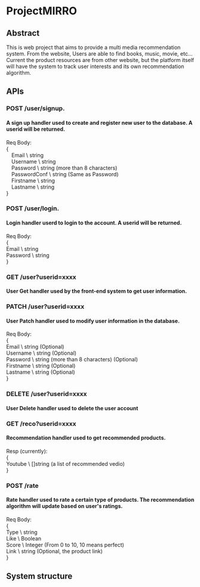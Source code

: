 # ProjectMIRRO

## Abstract

This is web project that aims to provide a multi media recommendation system.
From the website, Users are able to find books, music, movie, etc...  
Current the product resources are from other website, but the platform itself will
have the system to track user interests and its own recommendation algorithm.

## APIs

  ### POST /user/signup. 
  #### A sign up handler used to create and register new user to the database. A userid will be returned.  
  
  Req Body:  
    {  
     Email \ string  
     Username \ string  
     Password \ string (more than 8 characters)  
     PasswordConf \ string (Same as Password)  
     Firstname \ string  
     Lastname \ string   
    }  
  
  ### POST /user/login. 
  #### Login handler userd to login to the account. A userid will be returned.  
  
  Req Body:  
  {  
    Email \ string  
    Password \ string  
  }  
  
  ### GET /user?userid=xxxx  
  #### User Get handler used by the front-end system to get user information.  
  
  
  ### PATCH /user?userid=xxxx  
  #### User Patch handler used to modify user information in the database.  
  
  Req Body:  
  {  
    Email \ string (Optional)  
    Username \ string (Optional)  
    Password \ string (more than 8 characters) (Optional)  
    Firstname \ string (Optional)  
    Lastname \ string (Optional)  
  }  

  
  ### DELETE /user?userid=xxxx  
  #### User Delete handler used to delete the user account  
  

  ### GET /reco?userid=xxxx  
  #### Recommendation handler used to get recommended products.  
  
  Resp (currently):  
  {  
    Youtube \ []string (a list of recommended vedio)  
  }  

  ### POST /rate  
  #### Rate handler used to rate a certain type of products. The recommendation algorithm will update based on user's ratings.  

  Req Body:  
  {  
    Type \ string  
    Like \ Boolean  
    Score \ Integer (From 0 to 10, 10 means perfect)  
    Link \ string (Optional, the product link)  
  }  
 

## System structure

